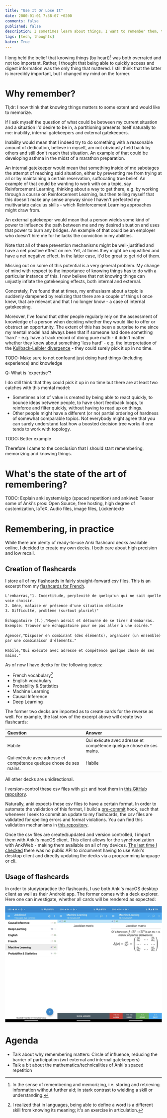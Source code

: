 ```yaml
---
title: "Use It Or Lose It"
date: 2000-01-01 7:38:07 +0200
comments: false
published: false
description: I sometimes learn about things; I want to remember them, too
tags: [tech, thoughts]
katex: True
---
```


I long held the belief that knowing things (by heart)[^0] was both overrated and not too important.
Rather, I thought that being able to quickly access and digest information was the only thing that mattered.
I still think that the latter is incredibly important, but I changed my mind on the former.

# Why remember?

Tl;dr: I now think that knowing things matters to some extent and would like to memorize.

If I ask myself the question of what could be between my current situation and a situation I'd desire to be
in, a partitioning presents itself naturally to me: inability, internal gatekeepers and external gatekeepers.

Inability would mean that I indeed try to do something with a reasonable amount of dedication, believe in myself,
am not obviously held back by others and still don't reach that situation. An example of that could be developing
asthma in the midst of a marathon preparation.

An internal gatekeeper would mean that something inside of me sabotages the attempt of reaching said situation, either
by preventing me from trying at all or by maintaining a certain reservation, suffocating true belief. An example
of that could be wanting to work with on a topic, say Reinforcement Learning, thinking about a way to get there,
e.g. by working through a course on Reinforcement Learning, but then telling myself that this doesn't make any
sense anyway since I haven't perfected my multivariate calculus skills - which Reinforcement Learning approaches
might draw from.

An external gatekeeper would mean that a person wields some kind of power to influence the path between me and my
desired situation and uses that power to burn any bridges. An example of that could be an employer who doesn't hire
me for he lacks the conviction in my abilities.

Note that all of these prevention mechanisms might be well-justified and have a net positive effect on me. Yet, at
times they might be unjustified and have a net negative effect. In the latter case, it'd be great to get rid of them.

Missing out on some of this potential is a very general problem. My change of mind with respect to the importance of
knowing things has to do with a particular instance of this. I now believe that not knowing things can unjustly
inflate the gatekeeping effects, both internal and external.

Concretely, I've found that at times, my enthusiasm about a topic is suddenly dampened by realizing that there are
a couple of things I once knew, that are relevant and that I no longer know - a case of internal gatekeeping.

Moreover, I've found that other people regularly rely on the assessment of knowledge of a person when deciding
whether they would like to offer or obstruct an opportunity. The extent of this has been a surprise to me since
my mental model had always been that if someone had done something 'hard' - e.g. have a track record of doing pure math -
it didn't matter whether they knew about something 'less hard' - e.g. the interpretation of the
[Kullback-Leibler divergence](https://en.wikipedia.org/wiki/Kullback%E2%80%93Leibler_divergence) - they could surely pick
it up in no time.

TODO: Make sure to not confound just doing hard things (including experience) and knowledge

Q: What is 'expertise'?

I do still think that they could pick it up in no time but there are at least two catches with this mental model:
* Sometimes a lot of value is created by being able to react quickly, to bounce ideas between people, to have short
  feedback loops, to reinforce and filter quickly, without having to read up on things.
* Other people might have a different (or no) partial ordering of hardness of somewhat comparable topics. Not everybody
  might agree that you can surely understand fast how a boosted decision tree works if one tends to work with topology.

TODO: Better example

Therefore I came to the conclusion that I should start remembering, memorizing and knowing things.

# What's the state of the art of remembering?

TODO: Explain anki system/algo (spaced repetition) and ankiweb
Teaser some of Anki's pros: Open Source, free hosting, high degree of customization, laTeX, Audio files, image files, Lückentexte

# Remembering, in practice

While there are plenty of ready-to-use Anki flashcard decks available
online, I decided to create my own decks. I both care about high precision and low recall.

## Creation of flashcards
I store all of my flashcards in fairly straight-forward csv files. This is an excerpt from my
[flashcards for French](https://github.com/kklein/flashcards/blob/main/french.csv).

```csv
L'embarras,"1. Incertitude, perplexité de quelqu'un qui ne sait quelle voie choisir.
2. Gêne, malaise en présence d'une situation délicate
3. Difficulté, problème (surtout pluriel)"

Échappatoire (f.),"Moyen adroit et détourné de se tirer d'embarras.
Exemple: Trouver une échappatoire pour ne pas aller à une soirée."

Agencer,"Disposer en combinant (des éléments), organiser (un ensemble)
par une combinaison d'éléments."

Habile,"Qui exécute avec adresse et compétence quelque chose de ses mains."
```

As of now I have decks for the following topics:
* French vocabulary[^1]
* English vocabulary
* Probability & Statistics
* Machine Learning
* Causal Inference
* Deep Learning

The former two decks are imported as to create cards for the reverse as well. For example, the last row of the excerpt above will create two flashcards:

| Question                                                           | Answer                                                             |
|:-------------------------------------------------------------------|:-------------------------------------------------------------------|
| Habile                                                             | Qui exécute avec adresse et compétence quelque chose de ses mains. |
| Qui exécute avec adresse et compétence quelque chose de ses mains. | Habile                                                             |

All other decks are unidirectional.

I version-control these csv files with `git` and host them in [this GitHub repository](https://github.com/kklein/flashcards).

Naturally, anki expects these csv files to have a certain format. In order to automate
the validation of this format, I build a [pre-commit](https://pre-commit.com/) hook, such that whenever I seek
to commit an update to my flashcards, the csv files are validated for spelling errors
and format violations. You can find this validation mechanisms in [this repository](https://github.com/kklein/anki-csv).

Once the csv files are created/updated and version controlled, I
import them with Anki's macOS client. This client allows
for the synchronization with AnkiWeb - making them available on all of
my devices.
[The last time I checked](https://forums.ankiweb.net/t/anki-public-api/22741)
there was no public API to circumvent having to use Anki's desktop
client and directly updating
the decks via a programming language or cli.

## Usage of flashcards

In order to study/practice the flashcards, I use both Anki's macOS desktop client as well as their Android app.
The former comes with a deck explorer. Here one can investigate, whether all cards will be rendered as expected:

![image](/imgs/anki.png)

# Agenda

* Talk about why remembering matters: Circle of influence, reducing the barrier of participation (wrt external and internal gatekeepers)
* Talk a bit about the mathematics/technicalities of Anki's spaced repetition


[^0]: In the sense of remembering and memorizing, i.e. storing and retrieving information without further aid; in stark contrast to wielding a skill or understanding.
[^1]: I realized that in languages, being able to define a word is a different skill from knowing its meaning; it's an exercise in articulation.
